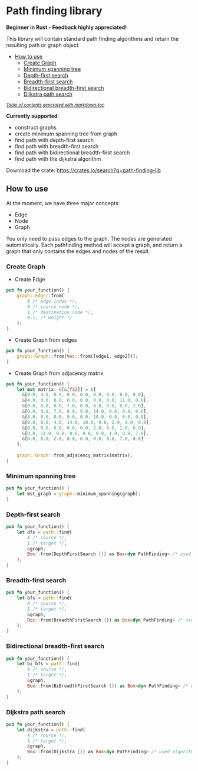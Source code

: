 # Path finding library
<b>Beginner in Rust - Feedback highly appreciated!</b>

This library will contain standard path finding algorithms and return the resulting path or graph object

- [How to use](#how-to-use)
  * [Create Graph](#create-graph)
  * [Minimum spanning tree](#minimum-spanning-tree)
  * [Depth-first search](#depth-first-search)
  * [Breadth-first search](#breadth-first-search)
  * [Bidirectional breadth-first search](#bidirectional-breadth-first-search)
  * [Dijkstra path search](#dijkstra-path-search)

<small><i><a href='http://ecotrust-canada.github.io/markdown-toc/'>Table of contents generated with markdown-toc</a></i></small>


<b>Currently supported</b>:
- construct graphs
- create minimum spanning tree from graph
- find path with depth-first search
- find path with breadth-first search
- find path with bidirectional breadth-first search
- find path with the dijkstra algorithm

Download the crate: https://crates.io/search?q=path-finding-lib

## How to use
At the moment, we have three major concepts:
- Edge
- Node
- Graph

You only need to pass edges to the graph. The nodes are generated automatically. Each pathfinding method will accept a graph,
and return a graph that only contains the edges and nodes of the result.

### Create Graph

- Create Edge

```rust
pub fn your_function() {
    graph::Edge::from(
        0 /* edge index */,
        0 /* source node */,
        1 /* destination node */,
        0.1, /* weight */
    );
}
```

- Create Graph from edges

```rust
pub fn your_function() {
    graph::Graph::from(Vec::from([edge1, edge2]));
}
```

- Create Graph from adjacency matrix

```rust
pub fn your_function() {
    let mut matrix: &[&[f32]] = &[
      &[0.0, 4.0, 0.0, 0.0, 0.0, 0.0, 0.0, 8.0, 0.0],
      &[4.0, 0.0, 8.0, 0.0, 0.0, 0.0, 0.0, 11.0, 0.0],
      &[0.0, 8.0, 0.0, 7.0, 0.0, 4.0, 0.0, 0.0, 2.0],
      &[0.0, 0.0, 7.0, 0.0, 9.0, 14.0, 0.0, 0.0, 0.0],
      &[0.0, 0.0, 0.0, 9.0, 0.0, 10.0, 0.0, 0.0, 0.0],
      &[0.0, 0.0, 4.0, 14.0, 10.0, 0.0, 2.0, 0.0, 0.0],
      &[0.0, 0.0, 0.0, 0.0, 0.0, 2.0, 0.0, 1.0, 6.0],
      &[8.0, 11.0, 0.0, 0.0, 0.0, 0.0, 1.0, 0.0, 7.0],
      &[0.0, 0.0, 2.0, 0.0, 0.0, 0.0, 6.0, 7.0, 0.0]
    ];
  
    graph::Graph::from_adjacency_matrix(matrix);
}
```

### Minimum spanning tree
```rust
pub fn your_function() {
    let mst_graph = graph::minimum_spanning(graph);
}
```

### Depth-first search
```rust
pub fn your_function() {
    let dfs = path::find(
        4 /* source */, 
        1 /* target */, 
        &graph, 
        Box::from(DepthFirstSearch {}) as Box<dyn PathFinding> /* used algorithm */
    );
}
```

### Breadth-first search
```rust
pub fn your_function() {
    let bfs = path::find(
        4 /* source */, 
        1 /* target */, 
        &graph, 
        Box::from(BreadthFirstSearch {}) as Box<dyn PathFinding> /* used algorithm */
    );
}
```

### Bidirectional breadth-first search
```rust
pub fn your_function() {
    let bi_bfs = path::find(
        4 /* source */, 
        1 /* target */, 
        &graph, 
        Box::from(BiBreadthFirstSearch {}) as Box<dyn PathFinding> /* used algorithm */
    );
}
```

### Dijkstra path search
```rust
pub fn your_function() {
    let dijkstra = path::find(
        4 /* source */, 
        1 /* target */, 
        &graph,
        Box::from(Dijkstra {}) as Box<dyn PathFinding> /* used algorithm */
    );
}
```